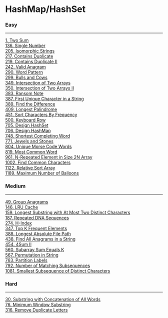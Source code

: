 # HashMap/HashSet

### Easy
---
[1. Two Sum](../solutions/0001-Two%20Sum.md)</br>
[136. Single Number](../solutions/0136-Single%20Number.md)</br>
[205. Isomorphic Strings](../solutions/0205-Isomorphic%20Strings.md)</br>
[217. Contains Duplicate](../solutions/0217-Contains%20Duplicate.md)</br>
[219. Contains Duplicate II](../solutions/0219-Contains%20Duplicate%20II.md)</br>
[242. Valid Anagram](../solutions/0242-Valid%20Anagram.md)</br>
[290. Word Pattern](../solutions/0290-Word%20Pattern.md)</br>
[299. Bulls and Cows](../solutions/0299-Bulls%20and%20Cows.md)</br>
[349. Intersection of Two Arrays](../solutions/0349-Intersection%20of%20Two%20Arrays.md)</br>
[350. Intersection of Two Arrays II](../solutions/0350-Intersection%20of%20Two%20Arrays%20II.md)</br>
[383. Ransom Note](../solutions/0383-Ransom%20Note.md)</br>
[387. First Unique Character in a String](../solutions/0387-First%20Unique%20Character%20in%20a%20String.md)</br>
[389. Find the Difference](../solutions/0389-Find%20the%20Difference.md)</br>
[409. Longest Palindrome](../solutions/0409-Longest%20Palindrome.md)</br>
[451. Sort Characters By Frequency](../solutions/0451-Sort%20Characters%20By%20Frequency.md)</br>
[500. Keyboard Row](../solutions/0500-Keyboard%20Row.md)</br>
[705. Design HashSet](../solutions/0705-Design%20HashSet.md)</br>
[706. Design HashMap](../solutions/0706-Design%20HashMap.md)</br>
[748. Shortest Completing Word](../solutions/0748-Shortest%20Completing%20Word.md)</br>
[771. Jewels and Stones](../solutions/0771-Jewels%20and%20Stones.md)</br>
[804. Unique Morse Code Words](../solutions/0804-Unique%20Morse%20Code%20Words.md)</br>
[819. Most Common Word](../solutions/0819-Most%20Common%20Word.md)</br>
[961. N-Repeated Element in Size 2N Array](../solutions/0961-N-Repeated%20Element%20in%20Size%202N%20Array.md)</br>
[1002. Find Common Characters](../solutions/1002-Find%20Common%20Characters.md)</br>
[1122. Relative Sort Array](../solutions/1122-Relative%20Sort%20Array.md)</br>
[1189. Maximum Number of Balloons](../solutions/1189-Maximum%20Number%20of%20Balloons.md)</br>

### Medium
---
[49. Group Anagrams](../solutions/0049-Group%20Anagrams.md)</br>
[146. LRU Cache](../solutions/0146-LRU%20Cache.md)</br>
[159. Longest Substring with At Most Two Distinct Characters](../solutions/0159-Longest%20Substring%20with%20At%20Most%20Two%20Distinct%20Characters.md)</br>
[187. Repeated DNA Sequences](../solutions/0187-Repeated%20DNA%20Sequences.md)</br>
[274. H-Index](../solutions/0274-H-Index.md)</br>
[347. Top K Frequent Elements](../solutions/0347-Top%20K%20Frequent%20Elements.md)</br>
[388. Longest Absolute File Path](../solutions/0388-Longest%20Absolute%20File%20Path.md)</br>
[438. Find All Anagrams in a String](../solutions/0438-Find%20All%20Anagrams%20in%20a%20String.md)</br>
[454. 4Sum II](../solutions/0454-4Sum%20II.md)</br>
[560. Subarray Sum Equals K](../solutions/0560-Subarray%20Sum%20Equals%20K.md)</br>
[567. Permutation in String](../solutions/0567-Permutation%20in%20String.md)</br>
[763. Partition Labels](../solutions/0763-Partition%20Labels.md)</br>
[792. Number of Matching Subsequences](../solutions/0792-Number%20of%20Matching%20Subsequences.md)</br>
[1081. Smallest Subsequence of Distinct Characters](../solutions/1081-Smallest%20Subsequence%20of%20Distinct%20Characters.md)</br>

### Hard
---
[30. Substring with Concatenation of All Words](../solutions/0030-Substring%20with%20Concatenation%20of%20All%20Words.md)</br>
[76. Minimum Window Substring](../solutions/0076-Minimum%20Window%20Substring.md)</br>
[316. Remove Duplicate Letters](../solutions/0316-Remove%20Duplicate%20Letters.md)</br>